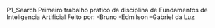 P1_Search
Primeiro trabalho pratico da disciplina de Fundamentos de Inteligencia Artificial
Feito por:
-Bruno
-Edmilson
-Gabriel da Luz